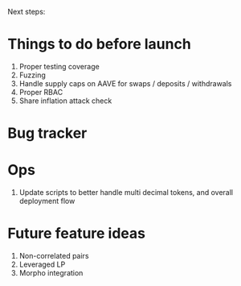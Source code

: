 Next steps:

# Things to do before launch

1. Proper testing coverage
2. Fuzzing
3. Handle supply caps on AAVE for swaps / deposits / withdrawals
4. Proper RBAC
5. Share inflation attack check

# Bug tracker

# Ops

1. Update scripts to better handle multi decimal tokens, and overall deployment flow

# Future feature ideas

1. Non-correlated pairs
2. Leveraged LP
3. Morpho integration

